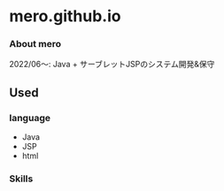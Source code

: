 # mero.github.io

### About mero
2022/06〜: Java + サーブレットJSPのシステム開発&保守

## Used
### language
- Java
- JSP
- html

### Skills
